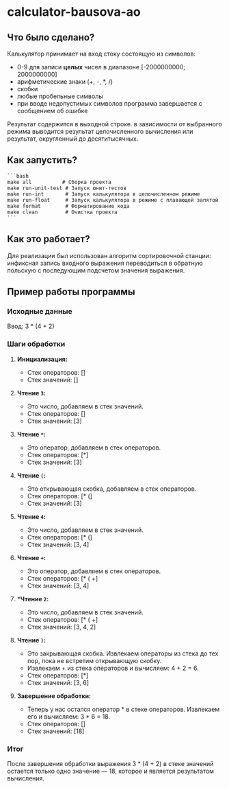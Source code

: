 # calculator-bausova-ao

## Что было сделано?

Калькулятор принимает на вход стоку состоящую из символов:
- 0-9 для записи **целых** чисел в диапазоне [-2000000000; 2000000000]
- арифметические знаки (+, -, *, /)
- скобки
- любые пробельные символы
- при вводе недопустимых символов программа завершается с сообщением об ошибке

Результат содержится в выходной строке. в зависимости от выбранного режима выводится результат целочисленного вычисления или результат, округленный до десятитысячных.

## Как запустить?

    ```bash
    make all          # Сборка проекта
    make run-unit-test # Запуск юнит-тестов
    make run-int       # Запуск калькулятора в целочисленном режиме
    make run-float     # Запуск калькулятора в режиме с плавающей запятой
    make format        # Форматирование кода
    make clean         # Очистка проекта
    ```

## Как это работает?

Для реализации был использован алгоритм сортировочной станции: инфиксная запись входного выражения переводиться в обратную польскую с последующим подсчетом значения выражения.

## Пример работы программы

### Исходные данные

Ввод: 3 * (4 + 2)

### Шаги обработки

1. **Инициализация:**
   - Стек операторов: []
   - Стек значений: []

2. **Чтение `3`:**
   - Это число, добавляем в стек значений.
   - Стек операторов: []
   - Стек значений: [3]

3. **Чтение `*`:**
   - Это оператор, добавляем в стек операторов.
   - Стек операторов: [*]
   - Стек значений: [3]

4. **Чтение `(`:**
   - Это открывающая скобка, добавляем в стек операторов.
   - Стек операторов: [* (]
   - Стек значений: [3]

5. **Чтение `4`:**
   - Это число, добавляем в стек значений.
   - Стек операторов: [* (]
   - Стек значений: [3, 4]

6. **Чтение `+`:**
   - Это оператор, добавляем в стек операторов.
   - Стек операторов: [* ( +]
   - Стек значений: [3, 4]

7. ***Чтение `2`:**
   - Это число, добавляем в стек значений.
   - Стек операторов: [* ( +]
   - Стек значений: [3, 4, 2]

8. **Чтение `)`:**
   - Это закрывающая скобка. Извлекаем операторы из стека до тех пор, пока не встретим открывающую скобку.
   - Извлекаем + из стека операторов и вычисляем: 4 + 2 = 6.
   - Стек операторов: [*]
   - Стек значений: [3, 6]

9. **Завершение обработки:**
   - Теперь у нас остался оператор * в стеке операторов. Извлекаем его и вычисляем: 3 * 6 = 18.
   - Стек операторов: []
   - Стек значений: [18]

### Итог

После завершения обработки выражения 3 * (4 + 2) в стеке значений остается только одно значение — 18, которое и является результатом вычисления.

